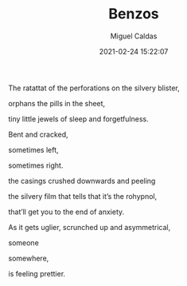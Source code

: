 ﻿---
layout: source/_posts
title: Benzos
author: Miguel Caldas
date: 2021-02-24 15:22:07
---


The ratattat of the perforations on the silvery blister,

orphans the pills in the sheet,

tiny little jewels of sleep and forgetfulness.

Bent and cracked,

sometimes left,

sometimes right.

the casings crushed downwards and peeling

the silvery film that tells that it’s the rohypnol,

that’ll get you to the end of anxiety.




As it gets uglier, scrunched up and asymmetrical,

someone

somewhere,

is feeling prettier.


